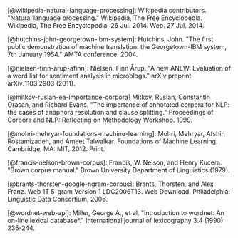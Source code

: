 [@wikipedia-natural-language-processing]: Wikipedia contributors. "Natural language processing." Wikipedia, The Free Encyclopedia. Wikipedia, The Free Encyclopedia, 26 Jul. 2014. Web. 27 Jul. 2014.

[@hutchins-john-georgetown-ibm-system]: Hutchins, John. "The first public demonstration of machine translation: the Georgetown-IBM system, 7th January 1954." AMTA conference. 2004.

[@nielsen-finn-arup-afinn]: Nielsen, Finn Årup. "A new ANEW: Evaluation of a word list for sentiment analysis in microblogs." arXiv preprint arXiv:1103.2903 (2011).

[@mitkov-ruslan-ea-importance-corpora] Mitkov, Ruslan, Constantin Orasan, and Richard Evans. "The importance of annotated corpora for NLP: the cases of anaphora resolution and clause splitting." Proceedings of Corpora and NLP: Reflecting on Methodology Workshop. 1999.

[@mohri-mehryar-foundations-machine-learning]: Mohri, Mehryar, Afshin Rostamizadeh, and Ameet Talwalkar. Foundations of Machine Learning. Cambridge, MA: MIT, 2012. Print.

[@francis-nelson-brown-corpus]: Francis, W. Nelson, and Henry Kucera. "Brown corpus manual." Brown University Department of Linguistics (1979).

[@brants-thorsten-google-ngram-corpus]: Brants, Thorsten, and Alex Franz. Web 1T 5-gram Version 1 LDC2006T13. Web Download. Philadelphia: Linguistic Data Consortium, 2006.

[@textteaser-web-api]: http://www.textteaser.com

[@wordnet-web-api]: Miller, George A., et al. "Introduction to wordnet: An on-line lexical database*." International journal of lexicography 3.4 (1990): 235-244.

[@textrazor-web-api]: https://www.textrazor.com

[@caniuse-filesystem-api]: http://caniuse.com/#feat=filesystem

[@loadfive/knwl-source-code]: https://github.com/loadfive/Knwl.js
[@nhunzaker/speakeasy-source-code]: https://github.com/nhunzaker/speakeasy
[@nytimes/emphasis-source-code]: https://github.com/NYTimes/Emphasis
[@NaturalNode/natural-source-code]: https://github.com/NaturalNode/natural/issues/25
[@thinkroth/sentimental-source-code]: https://github.com/thinkroth/sentimental
[@mileszim/sediment-source-code]: https://github.com/mileszim/sediment
[@thisandagain/sentiment-source-code]: https://github.com/thisandagain/sentiment

[@stanbol-enhancer-nlp]: http://stanbol.apache.org/docs/trunk/components/enhancer/nlp/

[@summly]: http://summly.com

[@technet-outlook-web-access]: http://blogs.technet.com/b/exchange/archive/2005/06/21/406646.aspx

[@gmailblog-gmail-ajax]: http://gmailblog.blogspot.ie/2013/04/gmail-9-years-and-counting.html

[@interrobang-mks.com]: http://www.interrobang-mks.com

[@attivio.com-doing-things-with-sentences]: http://www.attivio.com/blog/october-2008/doing-things-with-words-part-two-sentence-boun

[@ariya/esprima-source-code]: https://github.com/ariya/esprima

[@eslint/eslint-source-code]: https://github.com/eslint/eslint

[@google.com-clojure-compiler-jsdoc]: https://developers.google.com/closure/compiler/docs/js-for-compiler

